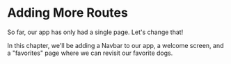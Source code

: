 # Adding More Routes

So far, our app has only had a single page. Let's change that!

In this chapter, we'll be adding a Navbar to our app, a welcome screen, and a "favorites" page where we can revisit our favorite dogs.

##
